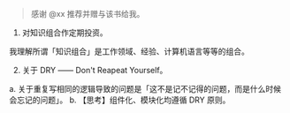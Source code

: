 <!--
abbrlink: 3i2dc0qm
-->

> 感谢 @xx 推荐并赠与该书给我。

1. 对知识组合作定期投资。

我理解所谓「知识组合」是工作领域、经验、计算机语言等等的组合。

2. 关于 DRY —— Don't Reapeat Yourself。

a. 关于重复写相同的逻辑导致的问题是「这不是记不记得的问题，而是什么时候会忘记的问题」。
b. 【思考】组件化、模块化均遵循 DRY 原则。

